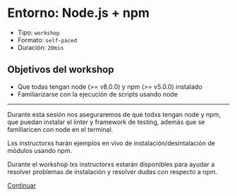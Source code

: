 # Entorno: Node.js + npm

* Tipo: `workshop`
* Formato: `self-paced`
* Duración: `20min`

## Objetivos del workshop

* Que todas tengan node (>= v8.0.0) y npm (>= v5.0.0) instalado
* Familiarizarse con la ejecución de scripts usando node

***

Durante esta sesión nos aseguraremos de que todxs tengan node y npm, que puedan
instalar el linter y framework de testing, además que se familiaricen con node
en el terminal.

Lxs instructorxs harán ejemplos en vivo de instalación/desintalación de módulos
usando npm.

Durante el workshop lxs instructorxs estarán disponibles para ayudar a resolver
problemas de instalación y resolver dudas con respecto a npm.

[Continuar](../03-es6/00-overview.md)
